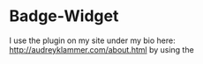 # Badge-Widget

I use the plugin on my site under my bio here: http://audreyklammer.com/about.html
by using the <div class="insignia" data-codeschool="audreyklammer" data-treehouse="audreyklammer"></div> 

